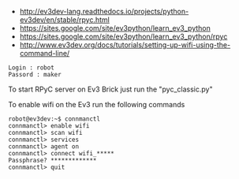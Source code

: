 
* http://ev3dev-lang.readthedocs.io/projects/python-ev3dev/en/stable/rpyc.html
* https://sites.google.com/site/ev3python/learn_ev3_python
* https://sites.google.com/site/ev3python/learn_ev3_python/rpyc
* http://www.ev3dev.org/docs/tutorials/setting-up-wifi-using-the-command-line/




```
Login : robot
Passord : maker
```

To start RPyC server on Ev3 Brick just run the "pyc_classic.py"

To enable wifi on the Ev3 run the following commands
```
robot@ev3dev:~$ connmanctl
connmanctl> enable wifi
connmanctl> scan wifi
connmanctl> services
connmanctl> agent on
connmanctl> connect wifi_*****
Passphrase? *************
connmanctl> quit
```

